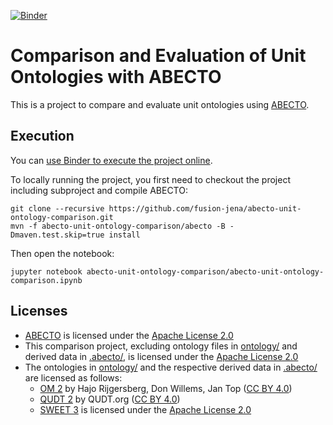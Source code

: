 [![Binder](https://mybinder.org/badge_logo.svg)](https://mybinder.org/v2/gh/fusion-jena/abecto-unit-ontology-comparison.git/master?filepath=abecto-unit-ontology-comparison.ipynb)

# Comparison and Evaluation of Unit Ontologies with ABECTO

This is a project to compare and evaluate unit ontologies using  [ABECTO](https://github.com/fusion-jena/abecto).

## Execution
You can [use Binder to execute the project online](https://mybinder.org/v2/gh/fusion-jena/abecto-unit-ontology-comparison.git/master?filepath=abecto-unit-ontology-comparison.ipynb).

To locally running the project, you first need to checkout the project including subproject and compile ABECTO:
```
git clone --recursive https://github.com/fusion-jena/abecto-unit-ontology-comparison.git
mvn -f abecto-unit-ontology-comparison/abecto -B -Dmaven.test.skip=true install
```
Then open the notebook:
```
jupyter notebook abecto-unit-ontology-comparison/abecto-unit-ontology-comparison.ipynb
```

## Licenses

* [ABECTO](https://github.com/fusion-jena/abecto) is licensed under the [Apache License 2.0](https://www.apache.org/licenses/LICENSE-2.0)
* This comparison project, excluding ontology files in [ontology/](ontology/) and derived data in [.abecto/](abecto/), is licensed under the [Apache License 2.0](https://www.apache.org/licenses/LICENSE-2.0)
* The ontologies in [ontology/](ontology/) and the respective derived data in [.abecto/](abecto/) are licensed as follows:
	* [OM 2](https://github.com/HajoRijgersberg/OM) by Hajo Rijgersberg, Don Willems, Jan Top ([CC BY 4.0](https://creativecommons.org/licenses/by/4.0/))
	* [QUDT 2](http://qudt.org/) by QUDT.org ([CC BY 4.0](https://creativecommons.org/licenses/by/4.0/))
	* [SWEET 3](https://github.com/ESIPFed/sweet) is licensed under the [Apache License 2.0](https://www.apache.org/licenses/LICENSE-2.0)
